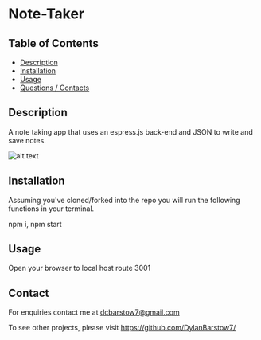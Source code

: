 # Note-Taker

## Table of Contents

- [Description](#Description)
- [Installation](#Installation)
- [Usage](#Usage)
- [Questions / Contacts](#Contacts)

## Description

A note taking app that uses an espress.js back-end and JSON to write and save notes.

![alt text]()

## Installation

Assuming you've cloned/forked into the repo you will run the following functions in your terminal.

npm i, npm start

## Usage

Open your browser to local host route 3001

## Contact

For enquiries contact me at dcbarstow7@gmail.com

To see other projects, please visit https://github.com/DylanBarstow7/
